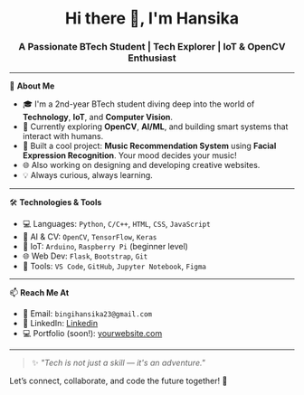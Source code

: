 <h1 align="center">Hi there 👋, I'm Hansika</h1>
<h3 align="center">A Passionate BTech Student | Tech Explorer | IoT & OpenCV Enthusiast</h3>

---

🌟 **About Me**

- 🎓 I'm a 2nd-year BTech student diving deep into the world of **Technology**, **IoT**, and **Computer Vision**.
- 🧠 Currently exploring **OpenCV**, **AI/ML**, and building smart systems that interact with humans.
- 🎵 Built a cool project: **Music Recommendation System** using **Facial Expression Recognition**. Your mood decides your music!
- 🌐 Also working on designing and developing creative websites.
- 💡 Always curious, always learning.

---

🛠️ **Technologies & Tools**

- 💻 Languages: `Python`, `C/C++`, `HTML`, `CSS`, `JavaScript`
- 🧠 AI & CV: `OpenCV`, `TensorFlow`, `Keras`
- 🛜 IoT: `Arduino`, `Raspberry Pi` (beginner level)
- 🌐 Web Dev: `Flask`, `Bootstrap`, `Git`
- 🔧 Tools: `VS Code`, `GitHub`, `Jupyter Notebook`, `Figma`

---


📫 **Reach Me At**

- 💌 Email: `bingihansika23@gmail.com`  
- 💼 LinkedIn: [Linkedin](https://www.linkedin.com/in/hansika-bingi-42615133b/)  
- 💻 Portfolio (soon!): [yourwebsite.com](https://yourwebsite.com)

---

>✨ _"Tech is not just a skill — it's an adventure."_
 
Let’s connect, collaborate, and code the future together! 🚀
